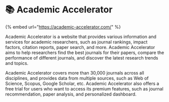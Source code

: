 # 📚 Academic Accelerator

{% embed url="https://academic-accelerator.com/" %}

Academic Accelerator is a website that provides various information and services for academic researchers, such as journal rankings, impact factors, citation reports, paper search, and more. Academic Accelerator aims to help researchers find the best journals for their papers, compare the performance of different journals, and discover the latest research trends and topics.

Academic Accelerator covers more than 30,000 journals across all disciplines, and provides data from multiple sources, such as Web of Science, Scopus, Google Scholar, etc. Academic Accelerator also offers a free trial for users who want to access its premium features, such as journal recommendation, paper analysis, and personalized dashboard.

